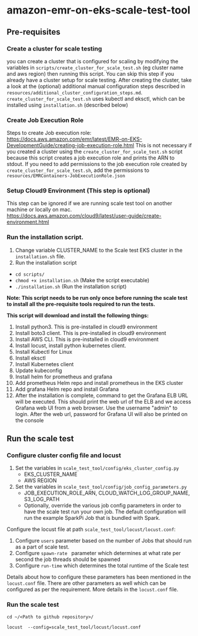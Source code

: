 # amazon-emr-on-eks-scale-test-tool #

## Pre-requisites ##

### Create a cluster for scale testing ###
you can create a cluster that is configured for scaling by modifying the variables in `scripts/create_cluster_for_scale_test.sh` (eg cluster name and aws region) then running this script.
You can skip this step if you already have a cluster setup for scale testing. After creating the cluster, take a look 
at the (optional) additional manual configuration steps described in
`resources/additional_cluster_configuration_steps.md`. `create_cluster_for_scale_test.sh` uses kubectl
and eksctl, which can be installed using `installation.sh` (described below)

### Create Job Execution Role ###
Steps to create Job execution role: https://docs.aws.amazon.com/emr/latest/EMR-on-EKS-DevelopmentGuide/creating-job-execution-role.html
This is not necessary if you created a cluster using the `create_cluster_for_scale_test.sh` script because this script creates a job execution role and prints the ARN to stdout.
If you need to add permissions to the job execution role created by `create_cluster_for_scale_test.sh`, add the permissions to `resources/EMRContainers-JobExecutionRole.json`

### Setup Cloud9 Environment (This step is optional) ###

This step can be ignored if we are running scale test tool on another machine or locally on mac.
https://docs.aws.amazon.com/cloud9/latest/user-guide/create-environment.html

### Run the installation script. ### 
1. Change variable CLUSTER_NAME to the Scale test EKS cluster in the `installation.sh` file. 
1. Run the installation script
- ```cd scripts/```
- ```chmod +x installation.sh``` (Make the script executable)
- ```./installation.sh``` (Run the installation script)

**Note: This script needs to be run only once before running the scale test to install all the pre-requisite tools required to run the
 tests.**


**This script will download and install the following things:**

1. Install python3. This is pre-installed in cloud9 environment
1. Install boto3 client. This is pre-installed in cloud9 environment
1. Install AWS CLI. This is pre-installed in cloud9 environment
1. Install locust, install python kubernetes client.
1. Install Kubectl for Linux
1. Install eksctl
1. Install Kubernetes client 
1. Update kubeconfig
1. Install helm for prometheus and grafana
1. Add prometheus Helm repo and install prometheus in the EKS cluster
1. Add grafana Helm repo and install Grafana
1. After the installation is complete, command to get the Grafana ELB URL will be executed.
This should print the web url of the ELB and we access Grafana web UI from a web browser.
Use the username "admin" to login. After the web url, password for Grafana UI 
will also be printed on the console 
 
## Run the scale test ##
### Configure cluster config file and locust
1. Set the variables in `scale_test_tool/config/eks_cluster_config.py` 
   - EKS_CLUSTER_NAME
   - AWS REGION 
1. Set the variables in `scale_test_tool/config/job_config_parameters.py` 
   - JOB_EXECUTION_ROLE_ARN, CLOUD_WATCH_LOG_GROUP_NAME, S3_LOG_PATH
   - Optionally, override the various job config parameters in order to have the scale test run your own job. The default configuration will run the example SparkPi Job that is bundled with Spark.

Configure the locust file at path `scale_test_tool/locust/locust.conf`:
1. Configure ```users``` parameter based on the number of Jobs that should run as a part of scale test.
1. Configure ```spawn-rate ``` parameter which determines at what rate per second the job threads should be spawned
1. Configure ```run-time``` which determines the total runtime of the Scale test

Details about how to configure these parameters has been mentioned in the ```locust.conf``` file.
There are other parameters as well which can be configured as per the requirement. More details in the ```locust.conf``` file.

### Run the scale test
```
cd ~/<Path to github repository>/

locust  --config=scale_test_tool/locust/locust.conf 
```
